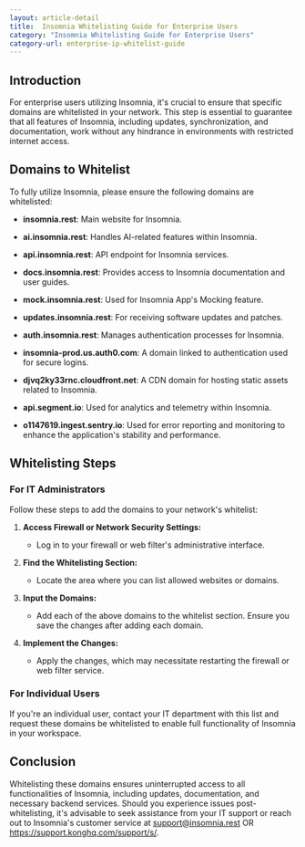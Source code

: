 ```yaml
---
layout: article-detail
title:  Insomnia Whitelisting Guide for Enterprise Users
category: "Insomnia Whitelisting Guide for Enterprise Users"
category-url: enterprise-ip-whitelist-guide
---
```


## Introduction

For enterprise users utilizing Insomnia, it's crucial to ensure that specific domains are whitelisted in your network. This step is essential to guarantee that all features of Insomnia, including updates, synchronization, and documentation, work without any hindrance in environments with restricted internet access.

## Domains to Whitelist

To fully utilize Insomnia, please ensure the following domains are whitelisted:

- **insomnia.rest**: Main website for Insomnia.

- **ai.insomnia.rest**: Handles AI-related features within Insomnia.

- **api.insomnia.rest**: API endpoint for Insomnia services.

- **docs.insomnia.rest**: Provides access to Insomnia documentation and user guides.

- **mock.insomnia.rest**: Used for Insomnia App's Mocking feature.

- **updates.insomnia.rest**: For receiving software updates and patches.

- **auth.insomnia.rest**: Manages authentication processes for Insomnia.

- **insomnia-prod.us.auth0.com**: A domain linked to authentication used for secure logins.

- **djvq2ky33rnc.cloudfront.net**: A CDN domain for hosting static assets related to Insomnia.

- **api.segment.io**: Used for analytics and telemetry within Insomnia.

- **o1147619.ingest.sentry.io**:  Used for error reporting and monitoring to enhance the application's stability and performance.

## Whitelisting Steps

### For IT Administrators

Follow these steps to add the domains to your network's whitelist:

1. **Access Firewall or Network Security Settings:**
   - Log in to your firewall or web filter's administrative interface.

2. **Find the Whitelisting Section:**
   - Locate the area where you can list allowed websites or domains.

3. **Input the Domains:**
   - Add each of the above domains to the whitelist section. Ensure you save the changes after adding each domain.

4. **Implement the Changes:**
   - Apply the changes, which may necessitate restarting the firewall or web filter service.

### For Individual Users

If you're an individual user, contact your IT department with this list and request these domains be whitelisted to enable full functionality of Insomnia in your workspace.

## Conclusion

Whitelisting these domains ensures uninterrupted access to all functionalities of Insomnia, including updates, documentation, and necessary backend services. Should you experience issues post-whitelisting, it's advisable to seek assistance from your IT support or reach out to Insomnia's customer service at <support@insomnia.rest> OR <https://support.konghq.com/support/s/>.
